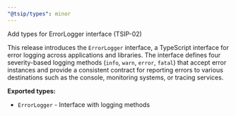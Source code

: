 ```yaml
---
"@tsip/types": minor
---
```


Add types for ErrorLogger interface (TSIP-02)

This release introduces the `ErrorLogger` interface, a TypeScript interface for error logging across applications and libraries. The interface defines four severity-based logging methods (`info`, `warn`, `error`, `fatal`) that accept error instances and provide a consistent contract for reporting errors to various destinations such as the console, monitoring systems, or tracing services.

**Exported types:**

- `ErrorLogger` - Interface with logging methods
